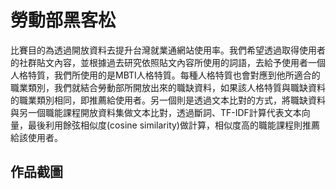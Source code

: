 勞動部黑客松
===
比賽目的為透過開放資料去提升台灣就業通網站使用率。我們希望透過取得使用者的社群貼文內容，並根據過去研究依照貼文內容所使用的詞語，去給予使用者一個人格特質，我們所使用的是MBTI人格特質。每種人格特質也會對應到他所適合的職業類別，我們就結合勞動部所開放出來的職缺資料，如果該人格特質與職缺資料的職業類別相同，即推薦給使用者。另一個則是透過文本比對的方式，將職缺資料與另一個職能課程開放資料集做文本比對，透過斷詞、TF-IDF計算代表文本向量，最後利用餘弦相似度(cosine similarity)做計算，相似度高的職能課程則推薦給該使用者。

作品截圖
---
